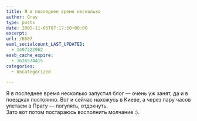```yaml
---
title: Я в последнее время несколько
author: Gray
type: posts
date: 2005-11-05T07:17:10+00:00
excerpt:
url: /6507
esml_socialcount_LAST_UPDATED:
  - 1497222962
essb_cache_expire:
  - 1616574415
categories:
  - Uncategorized

---
```








Я в последнее время несколько запустил блог &#8212; очень уж занят, да и в поездках постоянно. Вот и сейчас нахожусь в Киеве, а через пару часов улетаем в Прагу &#8212; погулять, отдохнуть.  
Зато вот потом постараюсь восполнить молчание :).